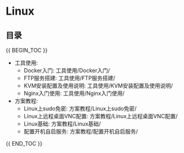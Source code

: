 # Linux

## 目录

{{ BEGIN_TOC }}
- 工具使用:
  - Docker入门: 工具使用/Docker入门/
  - FTP服务搭建: 工具使用/FTP服务搭建/
  - KVM安装配置及使用说明: 工具使用/KVM安装配置及使用说明/
  - Nginx入门使用: 工具使用/Nginx入门使用/
- 方案教程:
  - Linux上sudo免密: 方案教程/Linux上sudo免密/
  - Linux上远程桌面VNC配置: 方案教程/Linux上远程桌面VNC配置/
  - Linux基础: 方案教程/Linux基础/
  - 配置开机自启服务: 方案教程/配置开机自启服务/

{{ END_TOC }}